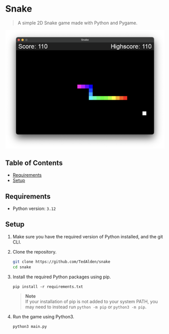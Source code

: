 # Snake
 
> A simple 2D Snake game made with Python and Pygame.

![App screenshot](screenshot.png)

## Table of Contents

- [Requirements](#requirements)
- [Setup](#setup)

## Requirements

- Python version: `3.12`

## Setup

1. Make sure you have the required version of Python installed, and the git CLI.

2. Clone the repository.

    ```bash
    git clone https://github.com/TedAlden/snake
    cd snake
    ```


3. Install the required Python packages using pip.
    
    ```
    pip install -r requirements.txt
    ```

    > **Note**  
    > If your installation of pip is not added to your system PATH, you may need to instead run `python -m pip` or `python3 -m pip`.

4. Run the game using Python3.
    
    ```
    python3 main.py
    ```
